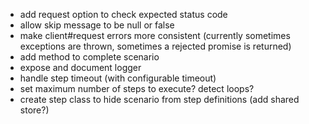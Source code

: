 * add request option to check expected status code
* allow skip message to be null or false
* make client#request errors more consistent (currently sometimes exceptions are thrown, sometimes a rejected promise is returned)
* add method to complete scenario
* expose and document logger
* handle step timeout (with configurable timeout)
* set maximum number of steps to execute? detect loops?
* create step class to hide scenario from step definitions (add shared store?)
